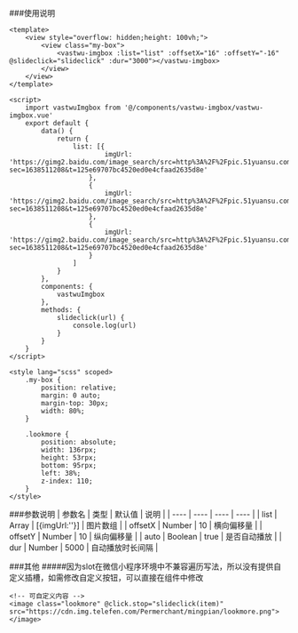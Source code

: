 ###使用说明
```
<template>
	<view style="overflow: hidden;height: 100vh;">
		<view class="my-box">
			<vastwu-imgbox :list="list" :offsetX="16" :offsetY="-16" @slideclick="slideclick" :dur="3000"></vastwu-imgbox>
		</view>
	</view>
</template>

<script>
	import vastwuImgbox from '@/components/vastwu-imgbox/vastwu-imgbox.vue'
	export default {
		data() {
			return {
				list: [{
						imgUrl: 'https://gimg2.baidu.com/image_search/src=http%3A%2F%2Fpic.51yuansu.com%2Fpic%2Fcover%2F00%2F28%2F39%2F5802d6517a049_610.jpg&refer=http%3A%2F%2Fpic.51yuansu.com&app=2002&size=f9999,10000&q=a80&n=0&g=0n&fmt=jpeg?sec=1638511208&t=125e69707bc4520ed0e4cfaad2635d8e'
					},
					{
						imgUrl: 'https://gimg2.baidu.com/image_search/src=http%3A%2F%2Fpic.51yuansu.com%2Fpic%2Fcover%2F00%2F28%2F39%2F5802d6517a049_610.jpg&refer=http%3A%2F%2Fpic.51yuansu.com&app=2002&size=f9999,10000&q=a80&n=0&g=0n&fmt=jpeg?sec=1638511208&t=125e69707bc4520ed0e4cfaad2635d8e'
					},
					{
						imgUrl: 'https://gimg2.baidu.com/image_search/src=http%3A%2F%2Fpic.51yuansu.com%2Fpic%2Fcover%2F00%2F28%2F39%2F5802d6517a049_610.jpg&refer=http%3A%2F%2Fpic.51yuansu.com&app=2002&size=f9999,10000&q=a80&n=0&g=0n&fmt=jpeg?sec=1638511208&t=125e69707bc4520ed0e4cfaad2635d8e'
					}
				]
			}
		},
		components: {
			vastwuImgbox
		},
		methods: {
			slideclick(url) {
				console.log(url)
			}
		}
	}
</script>

<style lang="scss" scoped>
	.my-box {
		position: relative;
		margin: 0 auto;
		margin-top: 30px;
		width: 80%;
	}

	.lookmore {
		position: absolute;
		width: 136rpx;
		height: 53rpx;
		bottom: 95rpx;
		left: 38%;
		z-index: 110;
	}
</style>
```

###参数说明
| 参数名 | 类型 | 默认值 | 说明 |
| ---- | ---- | ---- | ---- |
| list | Array | [{imgUrl:''}] | 图片数组 |
| offsetX | Number | 10 | 横向偏移量 |
| offsetY | Number | 10 | 纵向偏移量 |
| auto | Boolean | true | 是否自动播放 |
| dur | Number | 5000 | 自动播放时长间隔 |

###其他
#####因为slot在微信小程序环境中不兼容遍历写法，所以没有提供自定义插槽，如需修改自定义按钮，可以直接在组件中修改
```
<!-- 可自定义内容 -->
<image class="lookmore" @click.stop="slideclick(item)" src="https://cdn.img.telefen.com/Permerchant/mingpian/lookmore.png"></image>

```
